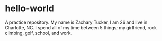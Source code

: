 # hello-world
A practice repository.
My name is Zachary Tucker, I am 26 and live in Charlotte, NC. I spend all of my time between 5 things; my girlfriend, rock climbing, golf, school, and work. 
